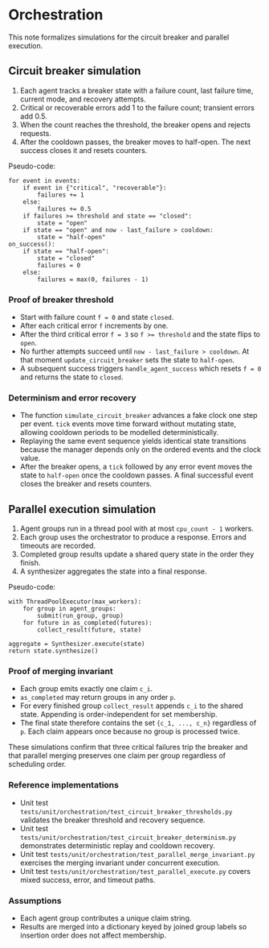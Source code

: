 # Orchestration

This note formalizes simulations for the circuit breaker and parallel
execution.

## Circuit breaker simulation

1. Each agent tracks a breaker state with a failure count, last failure
   time, current mode, and recovery attempts.
2. Critical or recoverable errors add 1 to the failure count; transient
   errors add 0.5.
3. When the count reaches the threshold, the breaker opens and rejects
   requests.
4. After the cooldown passes, the breaker moves to half-open. The next
   success closes it and resets counters.

Pseudo-code:

```
for event in events:
    if event in {"critical", "recoverable"}:
        failures += 1
    else:
        failures += 0.5
    if failures >= threshold and state == "closed":
        state = "open"
    if state == "open" and now - last_failure > cooldown:
        state = "half-open"
on_success():
    if state == "half-open":
        state = "closed"
        failures = 0
    else:
        failures = max(0, failures - 1)
```

### Proof of breaker threshold

- Start with failure count ``f = 0`` and state ``closed``.
- After each critical error ``f`` increments by one.
- After the third critical error ``f = 3`` so ``f >= threshold`` and the
  state flips to ``open``.
- No further attempts succeed until ``now - last_failure > cooldown``. At that
  moment ``update_circuit_breaker`` sets the state to ``half-open``.
- A subsequent success triggers ``handle_agent_success`` which resets
  ``f = 0`` and returns the state to ``closed``.

### Determinism and error recovery

- The function ``simulate_circuit_breaker`` advances a fake clock one
  step per event. ``tick`` events move time forward without mutating
  state, allowing cooldown periods to be modelled deterministically.
- Replaying the same event sequence yields identical state transitions
  because the manager depends only on the ordered events and the clock
  value.
- After the breaker opens, a ``tick`` followed by any error event moves
  the state to ``half-open`` once the cooldown passes. A final
  successful event closes the breaker and resets counters.

## Parallel execution simulation

1. Agent groups run in a thread pool with at most ``cpu_count - 1``
   workers.
2. Each group uses the orchestrator to produce a response. Errors and
   timeouts are recorded.
3. Completed group results update a shared query state in the order they
   finish.
4. A synthesizer aggregates the state into a final response.

Pseudo-code:

```
with ThreadPoolExecutor(max_workers):
    for group in agent_groups:
        submit(run_group, group)
    for future in as_completed(futures):
        collect_result(future, state)

aggregate = Synthesizer.execute(state)
return state.synthesize()
```

### Proof of merging invariant

- Each group emits exactly one claim ``c_i``.
- ``as_completed`` may return groups in any order ``p``.
- For every finished group ``collect_result`` appends ``c_i`` to the shared
  state. Appending is order-independent for set membership.
- The final state therefore contains the set ``{c_1, ..., c_n}`` regardless of
  ``p``. Each claim appears once because no group is processed twice.

These simulations confirm that three critical failures trip the breaker and
that parallel merging preserves one claim per group regardless of scheduling
order.

### Reference implementations

- Unit test `tests/unit/orchestration/test_circuit_breaker_thresholds.py`
  validates the breaker threshold and recovery sequence.
- Unit test `tests/unit/orchestration/test_circuit_breaker_determinism.py`
  demonstrates deterministic replay and cooldown recovery.
- Unit test `tests/unit/orchestration/test_parallel_merge_invariant.py`
  exercises the merging invariant under concurrent execution.
- Unit test `tests/unit/orchestration/test_parallel_execute.py`
  covers mixed success, error, and timeout paths.

### Assumptions

- Each agent group contributes a unique claim string.
- Results are merged into a dictionary keyed by joined group labels so
  insertion order does not affect membership.

